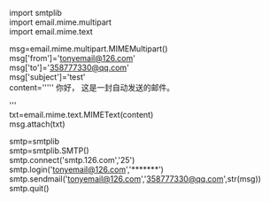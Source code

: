 
import smtplib  
import email.mime.multipart  
import email.mime.text  
  
msg=email.mime.multipart.MIMEMultipart()  
msg['from']='tonyemail@126.com'  
msg['to']='358777330@qq.com'  
msg['subject']='test'  
content=''''' 
    你好， 
            这是一封自动发送的邮件。 
 
       
'''  
txt=email.mime.text.MIMEText(content)  
msg.attach(txt)  
  
smtp=smtplib  
smtp=smtplib.SMTP()  
smtp.connect('smtp.126.com','25')  
smtp.login('tonyemail@126.com','*******')  
smtp.sendmail('tonyemail@126.com','358777330@qq.com',str(msg))  
smtp.quit()  

